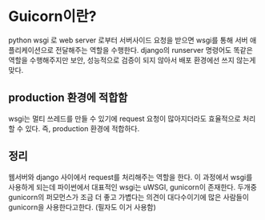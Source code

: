 # Guicorn이란?
python wsgi 로 web server 로부터 서버사이드 요청을 받으면 wsgi를 통해 서버 애플리케이션으로 전달해주는 역할을 수행한다. django의 runserver 명령어도 똑같은 역할을 수행해주지만 보안, 성능적으로 검증이 되지 않아서 배포 환경에선 쓰지 않는게 맞다. 

## production 환경에 적합함
wsgi는 멀티 쓰레드를 만들 수 있기에 request 요청이 많아지더라도 효율적으로 처리할 수 있다. 즉, production 환경에 적합하다.

## 정리
웹서버와 django 사이에서 request를 처리해주는 역할을 한다. 이 과정에서 wsgi를 사용하게 되는데 파이썬에서 대표적인 wsgi는 uWSGI, gunicorn이 존재한다. 두개중 gunicorn의 퍼모먼스가 조금 더 좋고 가볍다는 의견이 대다수이기에 많은 사람들이 gunicorn을 사용한다고한다. (필자도 이거 사용함)
